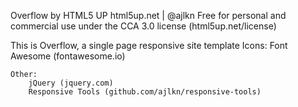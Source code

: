 Overflow by HTML5 UP
html5up.net | @ajlkn
Free for personal and commercial use under the CCA 3.0 license (html5up.net/license)


This is Overflow, a single page responsive site template
	Icons:
		Font Awesome (fontawesome.io)

	Other:
		jQuery (jquery.com)
		Responsive Tools (github.com/ajlkn/responsive-tools)
